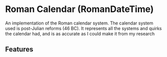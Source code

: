 # Roman Calendar (RomanDateTime)
An implementation of the Roman calendar system. The calendar system used is post-Julian reforms (46 BC). It represents all the systems and quirks the calendar had, and is as accurate as I could make it from my research

## Features
